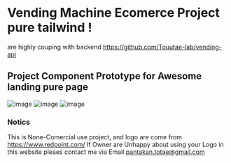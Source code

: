# Vending Machine Ecomerce Project pure tailwind !

are highly couping with backend https://github.com/Touutae-lab/vending-api

## Project Component Prototype for Awesome landing pure page
![image](https://github.com/Touutae-lab/vending-frontend/assets/58826535/3712d7de-f706-48f6-b299-4a92bd378bd8)
![image](https://github.com/Touutae-lab/vending-frontend/assets/58826535/699299be-26d0-4a33-9375-06617b16f823)
![image](https://github.com/Touutae-lab/vending-frontend/assets/58826535/0ff05d7d-fe5a-413f-a41e-4b1e606893a8)

### Notics
This is  None-Comercial use project, and logo are come from https://www.redpoint.com/
If Owner are Unhappy about using your Logo in this website  pleaes contact me via Email pantakan.totae@gmail.com
